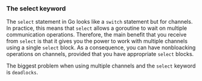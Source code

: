 ### The select keyword
The `select` statement in Go looks like a `switch` statement but for channels. In practice, this means that `select` allows a goroutine to wait on multiple communication operations. Therefore, the main benefit that you receive from `select` is that it gives you the power to work with multiple channels using a single `select` block. As a consequence, you can have nonbloacking operations on channels, provided that you have appropriate `select` blocks.

The biggest problem when using multiple channels and the `select` keyword is `deadlocks`.